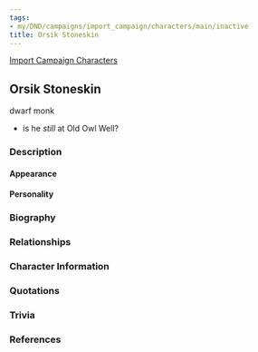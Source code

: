 ```yaml
---
tags:
- my/DND/campaigns/import_campaign/characters/main/inactive
title: Orsik Stoneskin
---
```


[Import Campaign Characters](/dnd/characters/)

## Orsik Stoneskin

dwarf monk

- is he _still_ at Old Owl Well?

### Description

#### Appearance

#### Personality

### Biography

### Relationships

### Character Information

### Quotations

### Trivia

### References
